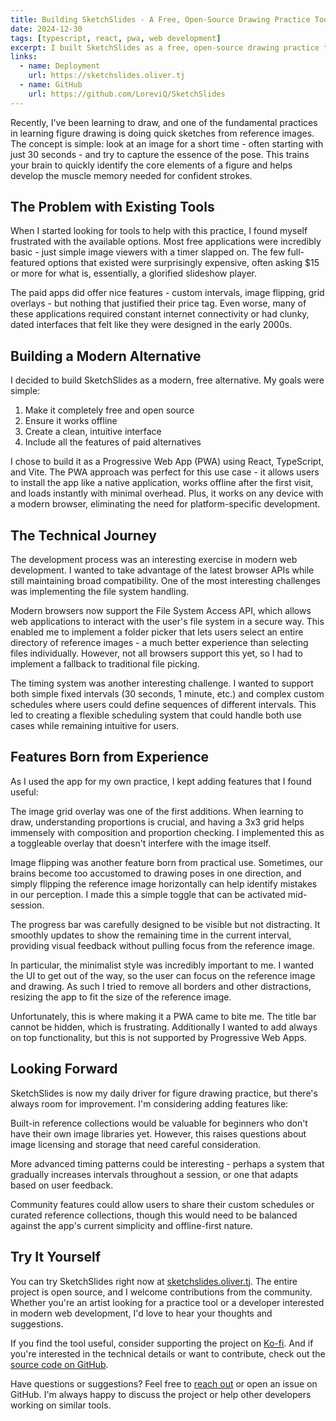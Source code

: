 ```yaml
---
title: Building SketchSlides - A Free, Open-Source Drawing Practice Tool
date: 2024-12-30
tags: [typescript, react, pwa, web development]
excerpt: I built SketchSlides as a free, open-source drawing practice tool. It's a simple, modern PWA that allows you to practice figure drawing with reference images.
links:
  - name: Deployment
    url: https://sketchslides.oliver.tj
  - name: GitHub
    url: https://github.com/LoreviQ/SketchSlides
--- 
```

Recently, I've been learning to draw, and one of the fundamental practices in learning figure drawing is doing quick sketches from reference images. The concept is simple: look at an image for a short time - often starting with just 30 seconds - and try to capture the essence of the pose. This trains your brain to quickly identify the core elements of a figure and helps develop the muscle memory needed for confident strokes.

## The Problem with Existing Tools

When I started looking for tools to help with this practice, I found myself frustrated with the available options. Most free applications were incredibly basic - just simple image viewers with a timer slapped on. The few full-featured options that existed were surprisingly expensive, often asking $15 or more for what is, essentially, a glorified slideshow player.

The paid apps did offer nice features - custom intervals, image flipping, grid overlays - but nothing that justified their price tag. Even worse, many of these applications required constant internet connectivity or had clunky, dated interfaces that felt like they were designed in the early 2000s.

## Building a Modern Alternative

I decided to build SketchSlides as a modern, free alternative. My goals were simple:
1. Make it completely free and open source
2. Ensure it works offline
3. Create a clean, intuitive interface
4. Include all the features of paid alternatives

I chose to build it as a Progressive Web App (PWA) using React, TypeScript, and Vite. The PWA approach was perfect for this use case - it allows users to install the app like a native application, works offline after the first visit, and loads instantly with minimal overhead. Plus, it works on any device with a modern browser, eliminating the need for platform-specific development.

## The Technical Journey

The development process was an interesting exercise in modern web development. I wanted to take advantage of the latest browser APIs while still maintaining broad compatibility. One of the most interesting challenges was implementing the file system handling.

Modern browsers now support the File System Access API, which allows web applications to interact with the user's file system in a secure way. This enabled me to implement a folder picker that lets users select an entire directory of reference images - a much better experience than selecting files individually. However, not all browsers support this yet, so I had to implement a fallback to traditional file picking.

The timing system was another interesting challenge. I wanted to support both simple fixed intervals (30 seconds, 1 minute, etc.) and complex custom schedules where users could define sequences of different intervals. This led to creating a flexible scheduling system that could handle both use cases while remaining intuitive for users.

## Features Born from Experience

As I used the app for my own practice, I kept adding features that I found useful:

The image grid overlay was one of the first additions. When learning to draw, understanding proportions is crucial, and having a 3x3 grid helps immensely with composition and proportion checking. I implemented this as a toggleable overlay that doesn't interfere with the image itself.

Image flipping was another feature born from practical use. Sometimes, our brains become too accustomed to drawing poses in one direction, and simply flipping the reference image horizontally can help identify mistakes in our perception. I made this a simple toggle that can be activated mid-session.

The progress bar was carefully designed to be visible but not distracting. It smoothly updates to show the remaining time in the current interval, providing visual feedback without pulling focus from the reference image.

In particular, the minimalist style was incredibly important to me. I wanted the UI to get out of the way, so the user can focus on the reference image and drawing. As such I tried to remove all borders and other distractions, resizing the app to fit the size of the reference image. 

Unfortunately, this is where making it a PWA came to bite me. The title bar cannot be hidden, which is frustrating. Additionally I wanted to add always on top functionality, but this is not supported by Progressive Web Apps.

## Looking Forward

SketchSlides is now my daily driver for figure drawing practice, but there's always room for improvement. I'm considering adding features like:

Built-in reference collections would be valuable for beginners who don't have their own image libraries yet. However, this raises questions about image licensing and storage that need careful consideration.

More advanced timing patterns could be interesting - perhaps a system that gradually increases intervals throughout a session, or one that adapts based on user feedback.

Community features could allow users to share their custom schedules or curated reference collections, though this would need to be balanced against the app's current simplicity and offline-first nature.

## Try It Yourself

You can try SketchSlides right now at [sketchslides.oliver.tj](https://sketchslides.oliver.tj). The entire project is open source, and I welcome contributions from the community. Whether you're an artist looking for a practice tool or a developer interested in modern web development, I'd love to hear your thoughts and suggestions.

If you find the tool useful, consider supporting the project on [Ko-fi](https://ko-fi.com/loreviq). And if you're interested in the technical details or want to contribute, check out the [source code on GitHub](https://github.com/LoreviQ/SketchSlides).

Have questions or suggestions? Feel free to [reach out](mailto:oliver.tj@oliver.tj) or open an issue on GitHub. I'm always happy to discuss the project or help other developers working on similar tools. 